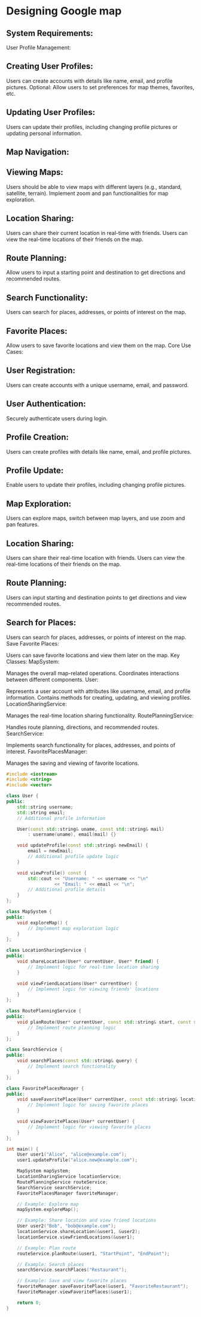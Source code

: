 # Designing Google map 
## System Requirements:
User Profile Management:

## Creating User Profiles:

Users can create accounts with details like name, email, and profile pictures.
Optional: Allow users to set preferences for map themes, favorites, etc.

## Updating User Profiles:

Users can update their profiles, including changing profile pictures or updating personal information.

## Map Navigation:

## Viewing Maps:

Users should be able to view maps with different layers (e.g., standard, satellite, terrain).
Implement zoom and pan functionalities for map exploration.

## Location Sharing:

Users can share their current location in real-time with friends.
Users can view the real-time locations of their friends on the map.
## Route Planning:

Allow users to input a starting point and destination to get directions and recommended routes.
## Search Functionality:

Users can search for places, addresses, or points of interest on the map.
## Favorite Places:

Allow users to save favorite locations and view them on the map.
Core Use Cases:
## User Registration:

Users can create accounts with a unique username, email, and password.
## User Authentication:

Securely authenticate users during login.
## Profile Creation:

Users can create profiles with details like name, email, and profile pictures.
## Profile Update:

Enable users to update their profiles, including changing profile pictures.
## Map Exploration:

Users can explore maps, switch between map layers, and use zoom and pan features.
## Location Sharing:

Users can share their real-time location with friends.
Users can view the real-time locations of their friends on the map.
## Route Planning:

Users can input starting and destination points to get directions and view recommended routes.
## Search for Places:

Users can search for places, addresses, or points of interest on the map.
Save Favorite Places:

Users can save favorite locations and view them later on the map.
Key Classes:
MapSystem:

Manages the overall map-related operations.
Coordinates interactions between different components.
User:

Represents a user account with attributes like username, email, and profile information.
Contains methods for creating, updating, and viewing profiles.
LocationSharingService:

Manages the real-time location sharing functionality.
RoutePlanningService:

Handles route planning, directions, and recommended routes.
SearchService:

Implements search functionality for places, addresses, and points of interest.
FavoritePlacesManager:

Manages the saving and viewing of favorite locations.

```cpp
#include <iostream>
#include <string>
#include <vector>

class User {
public:
    std::string username;
    std::string email;
    // Additional profile information

    User(const std::string& uname, const std::string& mail)
        : username(uname), email(mail) {}

    void updateProfile(const std::string& newEmail) {
        email = newEmail;
        // Additional profile update logic
    }

    void viewProfile() const {
        std::cout << "Username: " << username << "\n"
                  << "Email: " << email << "\n";
        // Additional profile details
    }
};

class MapSystem {
public:
    void exploreMap() {
        // Implement map exploration logic
    }
};

class LocationSharingService {
public:
    void shareLocation(User* currentUser, User* friend) {
        // Implement logic for real-time location sharing
    }

    void viewFriendLocations(User* currentUser) {
        // Implement logic for viewing friends' locations
    }
};

class RoutePlanningService {
public:
    void planRoute(User* currentUser, const std::string& start, const std::string& destination) {
        // Implement route planning logic
    }
};

class SearchService {
public:
    void searchPlaces(const std::string& query) {
        // Implement search functionality
    }
};

class FavoritePlacesManager {
public:
    void saveFavoritePlace(User* currentUser, const std::string& location) {
        // Implement logic for saving favorite places
    }

    void viewFavoritePlaces(User* currentUser) {
        // Implement logic for viewing favorite places
    }
};

int main() {
    User user1("Alice", "alice@example.com");
    user1.updateProfile("alice.new@example.com");

    MapSystem mapSystem;
    LocationSharingService locationService;
    RoutePlanningService routeService;
    SearchService searchService;
    FavoritePlacesManager favoriteManager;

    // Example: Explore map
    mapSystem.exploreMap();

    // Example: Share location and view friend locations
    User user2("Bob", "bob@example.com");
    locationService.shareLocation(&user1, &user2);
    locationService.viewFriendLocations(&user1);

    // Example: Plan route
    routeService.planRoute(&user1, "StartPoint", "EndPoint");

    // Example: Search places
    searchService.searchPlaces("Restaurant");

    // Example: Save and view favorite places
    favoriteManager.saveFavoritePlace(&user1, "FavoriteRestaurant");
    favoriteManager.viewFavoritePlaces(&user1);

    return 0;
}
